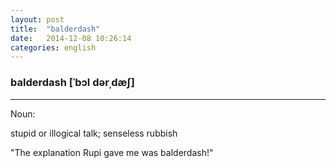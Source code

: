 ```yaml
---
layout: post
title:  "balderdash"
date:   2014-12-08 10:26:14 
categories: english
---
```

### balderdash [ˈbɔl dərˌdæʃ]
-----------
Noun:

stupid or illogical talk; senseless rubbish

"The explanation Rupi gave me was balderdash!"